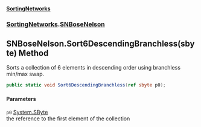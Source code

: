 #### [SortingNetworks](./index.md 'index')
### [SortingNetworks](./SortingNetworks.md 'SortingNetworks').[SNBoseNelson](./SortingNetworks-SNBoseNelson.md 'SortingNetworks.SNBoseNelson')
## SNBoseNelson.Sort6DescendingBranchless(sbyte) Method
Sorts a collection of 6 elements in descending order using branchless min/max swap.  
```csharp
public static void Sort6DescendingBranchless(ref sbyte p0);
```
#### Parameters
<a name='SortingNetworks-SNBoseNelson-Sort6DescendingBranchless(sbyte)-p0'></a>
`p0` [System.SByte](https://docs.microsoft.com/en-us/dotnet/api/System.SByte 'System.SByte')  
the reference to the first element of the collection  
  

